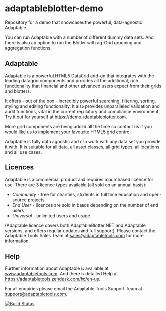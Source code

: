 # adaptableblotter-demo

Repository for a demo that showcases the powerful, data-agnostic Adaptable.

You can run Adaptable with a number of different dummy data sets. And there is also an option to run the Blotter with ag-Grid grouping and aggregation functions.

## Adaptable

Adaptable is a powerful HTML5 DataGrid add-on that integrates with the leading datagrid components and provides all the additional, rich functionality that financial and other advanced users expect from their grids and blotters.

It offers - out of the box - incredibly powerful searching, filtering, sorting, styling and editing functionality. It also provides unparalleled validation and audit functions, vital in the current regulatory and compliance environment. Try it out for yourself at https://demo.adaptableblotter.com.

More grid components are being added all the time so contact us if you would like us to implement your favourite HTML5 grid control.

Adaptable is fully data agnostic and can work with any data set you provide it with. It is suitable for all data, all asset classes, all grid types, all locations and all use cases.

## Licences

Adaptable is a commercial product and requires a purchased licence for use.
There are 3 licence types available (all sold on an annual basis):

- _Community_ - free for charities, students in full time education and open-source projects.
- _End User_ - licences are sold in bands depending on the number of end users
- _Universal_ - unlimited users and usage.

(Adaptable licence covers both AdaptableBlotter.NET and Adaptable versions, and offers regular updates and full support). Please contact the Adaptable Tools Sales Team at sales@adaptabletools.com for more information.

## Help

Further information about Adaptable is available at www.adaptabletools.com. And there is detailed Help at https://adaptabletools.zendesk.com/hc/en-us.

For all enquiries please email the Adaptable Tools Support Team at support@adaptabletools.com.

[![Build Status](https://travis-ci.org/JonnyAdaptableTools/adaptableblotter.svg?branch=master)](https://travis-ci.org/JonnyAdaptableTools/adaptableblotter)
